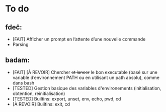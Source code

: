# To do

## fdeĉ:

- [FAIT] Afficher un prompt en l’attente d’une nouvelle commande
- Parsing


## badam:

- [FAIT] [À REVOIR] Chercher ~~et lancer~~ le bon executable (basé sur une variable d’environnement PATH ou en utilisant un path absolu), comme dans bash
- [TESTED] Gestion basique des variables d'environements (initialisation, obtention, réinitialisation)
- [TESTED] Builtins: export, unset, env, echo, pwd, cd
- [À REVOIR] Builtins: exit, cd

